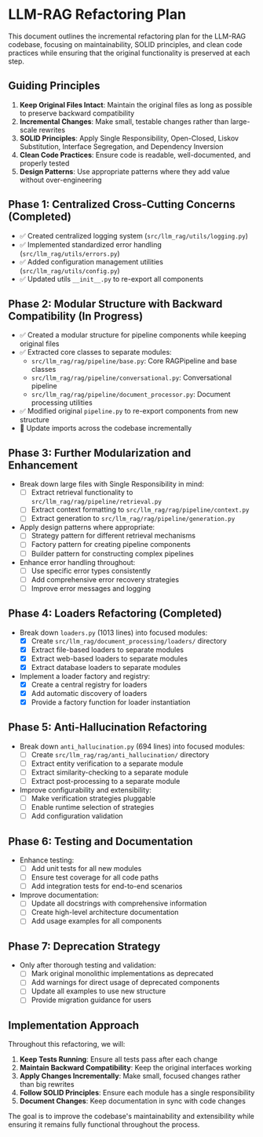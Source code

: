 # LLM-RAG Refactoring Plan

This document outlines the incremental refactoring plan for the LLM-RAG codebase, focusing on maintainability, SOLID principles, and clean code practices while ensuring that the original functionality is preserved at each step.

## Guiding Principles

1. **Keep Original Files Intact**: Maintain the original files as long as possible to preserve backward compatibility
2. **Incremental Changes**: Make small, testable changes rather than large-scale rewrites
3. **SOLID Principles**: Apply Single Responsibility, Open-Closed, Liskov Substitution, Interface Segregation, and Dependency Inversion
4. **Clean Code Practices**: Ensure code is readable, well-documented, and properly tested
5. **Design Patterns**: Use appropriate patterns where they add value without over-engineering

## Phase 1: Centralized Cross-Cutting Concerns (Completed)

- ✅ Created centralized logging system (`src/llm_rag/utils/logging.py`)
- ✅ Implemented standardized error handling (`src/llm_rag/utils/errors.py`)
- ✅ Added configuration management utilities (`src/llm_rag/utils/config.py`)
- ✅ Updated utils `__init__.py` to re-export all components

## Phase 2: Modular Structure with Backward Compatibility (In Progress)

- ✅ Created a modular structure for pipeline components while keeping original files
- ✅ Extracted core classes to separate modules:
  - `src/llm_rag/rag/pipeline/base.py`: Core RAGPipeline and base classes
  - `src/llm_rag/rag/pipeline/conversational.py`: Conversational pipeline
  - `src/llm_rag/rag/pipeline/document_processor.py`: Document processing utilities
- ✅ Modified original `pipeline.py` to re-export components from new structure
- 🔄 Update imports across the codebase incrementally

## Phase 3: Further Modularization and Enhancement

- Break down large files with Single Responsibility in mind:
  - [ ] Extract retrieval functionality to `src/llm_rag/rag/pipeline/retrieval.py`
  - [ ] Extract context formatting to `src/llm_rag/rag/pipeline/context.py`
  - [ ] Extract generation to `src/llm_rag/rag/pipeline/generation.py`
- Apply design patterns where appropriate:
  - [ ] Strategy pattern for different retrieval mechanisms
  - [ ] Factory pattern for creating pipeline components
  - [ ] Builder pattern for constructing complex pipelines
- Enhance error handling throughout:
  - [ ] Use specific error types consistently
  - [ ] Add comprehensive error recovery strategies
  - [ ] Improve error messages and logging

## Phase 4: Loaders Refactoring (Completed)

- Break down `loaders.py` (1013 lines) into focused modules:
  - [x] Create `src/llm_rag/document_processing/loaders/` directory
  - [x] Extract file-based loaders to separate modules
  - [x] Extract web-based loaders to separate modules
  - [x] Extract database loaders to separate modules
- Implement a loader factory and registry:
  - [x] Create a central registry for loaders
  - [x] Add automatic discovery of loaders
  - [x] Provide a factory function for loader instantiation

## Phase 5: Anti-Hallucination Refactoring

- Break down `anti_hallucination.py` (694 lines) into focused modules:
  - [ ] Create `src/llm_rag/rag/anti_hallucination/` directory
  - [ ] Extract entity verification to a separate module
  - [ ] Extract similarity-checking to a separate module
  - [ ] Extract post-processing to a separate module
- Improve configurability and extensibility:
  - [ ] Make verification strategies pluggable
  - [ ] Enable runtime selection of strategies
  - [ ] Add configuration validation

## Phase 6: Testing and Documentation

- Enhance testing:
  - [ ] Add unit tests for all new modules
  - [ ] Ensure test coverage for all code paths
  - [ ] Add integration tests for end-to-end scenarios
- Improve documentation:
  - [ ] Update all docstrings with comprehensive information
  - [ ] Create high-level architecture documentation
  - [ ] Add usage examples for all components

## Phase 7: Deprecation Strategy

- Only after thorough testing and validation:
  - [ ] Mark original monolithic implementations as deprecated
  - [ ] Add warnings for direct usage of deprecated components
  - [ ] Update all examples to use new structure
  - [ ] Provide migration guidance for users

## Implementation Approach

Throughout this refactoring, we will:

1. **Keep Tests Running**: Ensure all tests pass after each change
2. **Maintain Backward Compatibility**: Keep the original interfaces working
3. **Apply Changes Incrementally**: Make small, focused changes rather than big rewrites
4. **Follow SOLID Principles**: Ensure each module has a single responsibility
5. **Document Changes**: Keep documentation in sync with code changes

The goal is to improve the codebase's maintainability and extensibility while ensuring it remains fully functional throughout the process.
